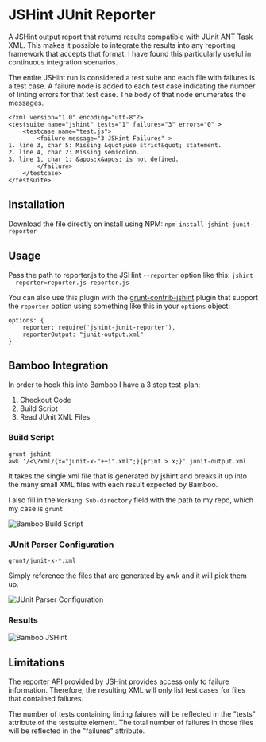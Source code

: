 JSHint JUnit Reporter
==========================

A JSHint output report that returns results compatible with JUnit ANT
Task XML. This makes it possible to integrate the results into any
reporting framework that accepts that format. I have found this
particularly useful in continuous integration scenarios.

The entire JSHint run is considered a test suite and each file with
failures is a test case. A failure node is added to each test case
indicating the number of linting errors for that test case. The body
of that node enumerates the messages.

```
<?xml version="1.0" encoding="utf-8"?>
<testsuite name="jshint" tests="1" failures="3" errors="0" >
	<testcase name="test.js">
		<failure message="3 JSHint Failures" >
1. line 3, char 5: Missing &quot;use strict&quot; statement.
2. line 4, char 2: Missing semicolon.
3. line 1, char 1: &apos;x&apos; is not defined.
		</failure>
	</testcase>
</testsuite>
```

Installation
------------

Download the file directly on install using NPM:
`npm install jshint-junit-reporter`

Usage
-----

Pass the path to reporter.js to the JSHint `--reporter`
option like this:
`jshint --reporter=reporter.js reporter.js`

You can also use this plugin with the [grunt-contrib-jshint](https://github.com/gruntjs/grunt-contrib-jshint) plugin that support 
the `reporter` option using something like this in your `options` object:

    options: {
        reporter: require('jshint-junit-reporter'),
        reporterOutput: "junit-output.xml"
    }

Bamboo Integration
------------------

In order to hook this into Bamboo I have a 3 step test-plan:

1. Checkout Code
2. Build Script
3. Read JUnit XML Files

### Build Script

```
grunt jshint
awk '/<\?xml/{x="junit-x-"++i".xml";}{print > x;}' junit-output.xml
```

It takes the single xml file that is generated by jshint and breaks it up into the many small XML files with each result expected by Bamboo.

I also fill in the `Working Sub-directory` field with the path to my repo, which my case is `grunt`.

![Bamboo Build Script](http://f.cl.ly/items/0f381K2G0B0x0y3H2a3t/Screen%20Shot%202013-05-01%20at%2011.17.16%20AM.png)

### JUnit Parser Configuration

```
grunt/junit-x-*.xml
```

Simply reference the files that are generated by awk and it will pick them up.

![JUnit Parser Configuration](http://f.cl.ly/items/473l1d2g1U1K471B3C1N/Screen%20Shot%202013-05-01%20at%2011.16.45%20AM.png)

### Results

![Bamboo JSHint](http://f.cl.ly/items/3r3m2o2D3U1q0a3p0K0i/Screen%20Shot%202013-05-01%20at%2011.22.31%20AM.png)

Limitations
-----------

The reporter API provided by JSHint provides access only to failure
information. Therefore, the resulting XML will only list test cases for
files that contained failures.

The number of tests containing linting faiures will be reflected in the
"tests" attribute of the testsuite element. The total number of failures
in those files will be reflected in the "failures" attribute.

